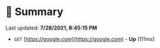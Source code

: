# 📖 Summary
Last updated: **7/28/2021, 8:45:15 PM**

- `GET` [https://google.com](https://google.com) - **Up** (111ms)

